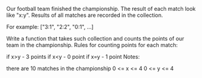 Our football team finished the championship. The result of each match look like "x:y". Results of all matches are recorded in the collection.

For example: ["3:1", "2:2", "0:1", ...]

Write a function that takes such collection and counts the points of our team in the championship. Rules for counting points for each match:

if x>y - 3 points if x<y - 0 point if x=y - 1 point Notes:

there are 10 matches in the championship 0 <= x <= 4 0 <= y <= 4
